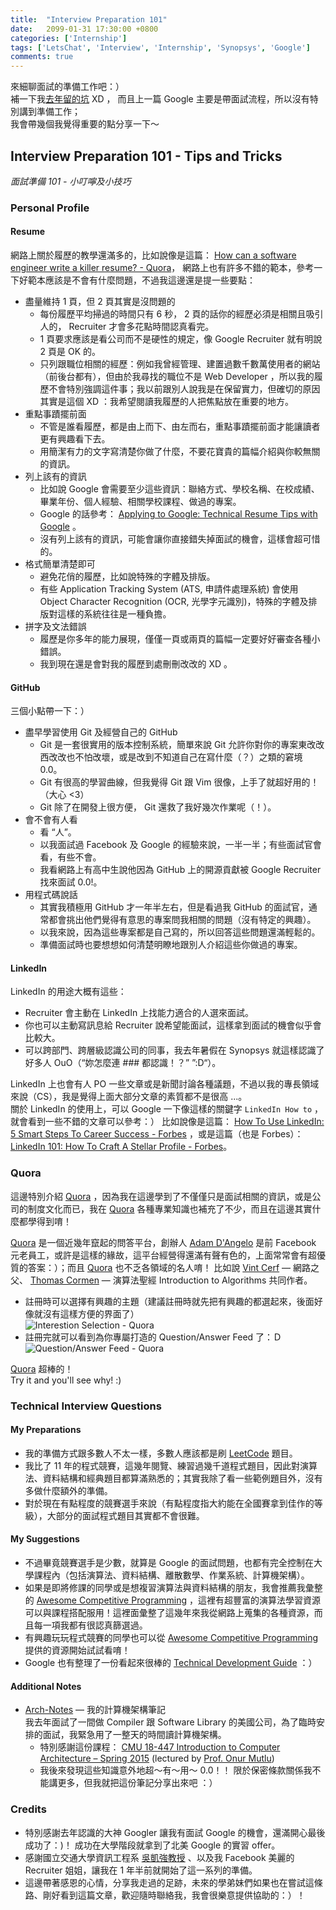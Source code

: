 ```yaml
---
title:  "Interview Preparation 101"
date:   2099-01-31 17:30:00 +0800
categories: ['Internship']
tags: ['LetsChat', 'Interview', 'Internship', 'Synopsys', 'Google']
comments: true
---
```


來細聊面試的準備工作吧：）  
補一下我[去年留的坑](https://www.facebook.com/lnishantw/posts/1150488388401831) XD ，
而且上一篇 Google 主要是帶面試流程，所以沒有特別講到準備工作；  
我會帶幾個我覺得重要的點分享一下～

<!--more-->

## Interview Preparation 101 - Tips and Tricks
*面試準備 101 - 小叮嚀及小技巧*


### Personal Profile

#### Resume

網路上關於履歷的教學還滿多的，比如說像是這篇：
[How can a software engineer write a killer resume? - Quora](https://www.quora.com/How-can-a-software-engineer-write-a-killer-resume)，
網路上也有許多不錯的範本，參考一下好範本應該是不會有什麼問題，不過我這邊還是提一些要點：

- 盡量維持 1 頁，但 2 頁其實是沒問題的
  - 每份履歷平均掃過的時間只有 6 秒， 2 頁的話你的經歷必須是相關且吸引人的， Recruiter 才會多花點時間認真看完。
  - 1 頁要求應該是看公司而不是硬性的規定，像 Google Recruiter 就有明說 2 頁是 OK 的。
  - 只列跟職位相關的經歷：例如我曾經管理、建置過數千數萬使用者的網站（前後台都有），但由於我尋找的職位不是 Web Developer ，所以我的履歷不會特別強調這件事；我以前跟別人說我是在保留實力，但確切的原因其實是這個 XD ：我希望閱讀我履歷的人把焦點放在重要的地方。
- 重點事蹟擺前面
  - 不管是誰看履歷，都是由上而下、由左而右，重點事蹟擺前面才能讓讀者更有興趣看下去。
  - 用簡潔有力的文字寫清楚你做了什麼，不要花寶貴的篇幅介紹與你較無關的資訊。
- 列上該有的資訊
  - 比如說 Google 會需要至少這些資訊：聯絡方式、學校名稱、在校成績、畢業年份、個人經驗、相關學校課程、做過的專案。
  - Google 的話參考： [Applying to Google: Technical Resume Tips with Google](https://www.youtube.com/watch?v=ZjeXxLnnH5I&t=742s) 。 
  - 沒有列上該有的資訊，可能會讓你直接錯失掉面試的機會，這樣會超可惜的。
- 格式簡單清楚即可
  - 避免花俏的履歷，比如說特殊的字體及排版。
  - 有些 Application Tracking System (ATS, 申請件處理系統) 會使用 Object Character Recognition (OCR, 光學字元識別)，特殊的字體及排版對這樣的系統往往是一種負擔。
- 拼字及文法錯誤
  - 履歷是你多年的能力展現，僅僅一頁或兩頁的篇幅一定要好好審查各種小錯誤。
  - 我到現在還是會對我的履歷到處刪刪改改的 XD 。

#### GitHub

三個小點帶一下：）

- 盡早學習使用 Git 及經營自己的 GitHub
  - Git 是一套很實用的版本控制系統，簡單來說 Git 允許你對你的專案東改改西改改也不怕改壞，或是改到不知道自己在寫什麼（？）之類的窘境 0.0。
  - Git 有很高的學習曲線，但我覺得 Git 跟 Vim 很像，上手了就超好用的！（大心 <3）
  - Git 除了在開發上很方便， Git 還救了我好幾次作業呢（！）。
- 會不會有人看
  - 看 “人”。
  - 以我面試過 Facebook 及 Google 的經驗來說，一半一半；有些面試官會看，有些不會。
  - 我看網路上有高中生說他因為 GitHub 上的開源貢獻被 Google Recruiter 找來面試 0.0!。
- 用程式碼說話
  - 其實我積極用 GitHub 才一年半左右，但是看過我 GitHub 的面試官，通常都會挑出他們覺得有意思的專案問我相關的問題（沒有特定的興趣）。
  - 以我來說，因為這些專案都是自己寫的，所以回答這些問題還滿輕鬆的。
  - 準備面試時也要想想如何清楚明瞭地跟別人介紹這些你做過的專案。

#### LinkedIn

LinkedIn 的用途大概有這些：

- Recruiter 會主動在 LinkedIn 上找能力適合的人選來面試。
- 你也可以主動寫訊息給 Recruiter 說希望能面試，這樣拿到面試的機會似乎會比較大。
- 可以跨部門、跨層級認識公司的同事，我去年暑假在 Synopsys 就這樣認識了好多人 OuO（“妳怎麼連 ### 都認識！？” ”:D“）。

LinkedIn 上也會有人 PO 一些文章或是新聞討論各種議題，不過以我的專長領域來說（CS），我是覺得上面大部分文章的素質都不是很高 ...。  
關於 LinkedIn 的使用上，可以 Google 一下像這樣的關鍵字 `LinkedIn How to` ，就會看到一些不錯的文章可以參考：） 比如說像是這篇： [How To Use LinkedIn: 5 Smart Steps To Career Success - Forbes](http://www.forbes.com/sites/laurashin/2014/06/26/how-to-use-linkedin-5-smart-steps-to-career-success/) ，或是這篇（也是 Forbes）：[LinkedIn 101: How To Craft A Stellar Profile - Forbes](http://www.forbes.com/sites/williamarruda/2017/01/15/linkedin-101-how-to-craft-a-stellar-profile/)。


### Quora

這邊特別介紹 [Quora](https://www.quora.com) ，因為我在這邊學到了不僅僅只是面試相關的資訊，或是公司的制度文化而已，我在 [Quora](https://www.quora.com) 各種專業知識也補充了不少，而且在這邊其實什麼都學得到唷！

[Quora](https://www.quora.com) 是一個近幾年竄起的問答平台，創辦人 [Adam D'Angelo](https://en.wikipedia.org/wiki/Adam_D'Angelo) 是前 Facebook 元老員工，或許是這樣的緣故，這平台經營得還滿有聲有色的，上面常常會有超優質的答案：）；而且 [Quora](https://www.quora.com) 也不乏各領域的名人唷！ 比如說 [Vint Cerf](https://www.quora.com/profile/Vint-Cerf) — 網路之父、 [Thomas Cormen](https://www.quora.com/profile/Thomas-Cormen-1) — 演算法聖經 Introduction to Algorithms 共同作者。

- 註冊時可以選擇有興趣的主題（建議註冊時就先把有興趣的都選起來，後面好像就沒有這樣方便的界面了）  
![Interestion Selection - Quora](http://i.imgur.com/NL9kg4L.png)
- 註冊完就可以看到為你專屬打造的 Question/Answer Feed 了：Ｄ  
![Question/Answer Feed - Quora](http://i.imgur.com/l6Iuyac.png)

 [Quora](https://www.quora.com) 超棒的！  
 Try it and you'll see why! :)


### Technical Interview Questions

#### My Preparations

- 我的準備方式跟多數人不太一樣，多數人應該都是刷 [LeetCode](https://leetcode.com) 題目。
- 我比了 11 年的程式競賽，這幾年閱覽、練習過幾千道程式題目，因此對演算法、資料結構和經典題目都算滿熟悉的；其實我除了看一些範例題目外，沒有多做什麼額外的準備。
- 對於現在有點程度的競賽選手來說（有點程度指大約能在全國賽拿到佳作的等級），大部分的面試程式題目其實都不會很難。

#### My Suggestions

- 不過畢竟競賽選手是少數，就算是 Google 的面試問題，也都有完全控制在大學課程內（包括演算法、資料結構、離散數學、作業系統、計算機架構）。
- 如果是即將修課的同學或是想複習演算法與資料結構的朋友，我會推薦我彙整的 [Awesome Competitive Programming](https://github.com/lnishan/awesome-competitive-programming) ，這裡有超豐富的演算法學習資源可以與課程搭配服用！這裡面彙整了這幾年來我從網路上蒐集的各種資源，而且每一項我都有很認真篩選過。
- 有興趣玩玩程式競賽的同學也可以從 [Awesome Competitive Programming](https://github.com/lnishan/awesome-competitive-programming) 提供的資源開始試試看唷！
- Google 也有整理了一份看起來很棒的 [Technical Development Guide](https://www.google.com/about/careers/students/guide-to-technical-development.html) ：）

#### Additional Notes

- [Arch-Notes](https://github.com/lnishan/Arch-Notes) — 我的計算機架構筆記  
我去年面試了一間做 Compiler 跟 Software Library 的美國公司，為了臨時安排的面試，我緊急用了一整天的時間讀計算機架構。
  - 特別感謝這份課程： [CMU 18-447 Introduction to Computer Architecture – Spring 2015](http://www.ece.cmu.edu/~ece447/s15/doku.php?id=schedule) (lectured by [Prof. Onur Mutlu](http://users.ece.cmu.edu/~omutlu/))
  - 我後來發現這些知識意外地超～有～用～ 0.0！！ 限於保密條款關係我不能講更多，但我就把這份筆記分享出來吧 ：） 


### Credits

- 特別感謝去年認識的大神 Googler 讓我有面試 Google 的機會，還滿開心最後成功了：)！ 成功在大學階段就拿到了北美 Google 的實習 offer。 
- 感謝國立交通大學資訊工程系 [吳凱強教授](http://people.cs.nctu.edu.tw/~kcw/) 、以及我 Facebook 美麗的 Recruiter 姐姐，讓我在 1 年半前就開始了這一系列的準備。 
- 這邊帶著感恩的心情，分享我走過的足跡，未來的學弟妹們如果也在嘗試這條路、剛好看到這篇文章，歡迎隨時聯絡我，我會很樂意提供協助的：）！
